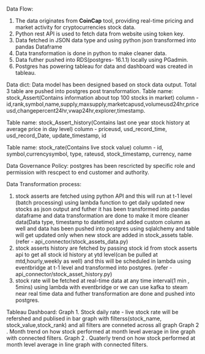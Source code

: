 Data Flow:
1. The data originates from **CoinCap** tool, providing real-time pricing and market activity for cryptocurrencies stock data.
2. Python rest API is used to fetch data from website using token key.
3. Data fetched in JSON data type and using python json transformed into pandas Dataframe
4. Data transformation is done in python to make cleaner data.
5. Data futher pushed into RDS(postgres- 16.1.1) locally using PGadmin.
6. Postgres has powering tableau for data and dashboard was created in tableau.

Data dict:
Data model has been designed based on stock data output.
Total 3 table are pushed into postgres post transformation.
Table name: stock_Assert(Contains information about top 100 stocks in market)
column - id,rank,symbol,name,supply,maxsupply,marketcapusd,volumeusd24hr,priceusd,changepercent24hr,vwap24hr,explorer,timestamp.

Table name: stock_Assert_history(Contains last one year stock history at average price in day level)
column - priceusd, usd_record_time, usd_record_Date, update_timestamp, id 

Table name: stock_rate(Contains live stock value)
column - id, symbol,currencysymbol, type, rateusd, stock_timestamp, currency, name

Data Governance Policy:
postgres has been rescricted by specific role and permission with rescpect to end customer and authority.

Data Transformation process:
1. stock asserts are fetched using python API and this will run at t-1 level (batch processing) using lambda function to get daily updated new stocks as json output and
   futher it has been transformed into pandas dataframe and data transformation are done to make it more cleaner data(Data type, timestamp to datetime) and added custom
   column as well and data has been pushed into postgres using sqlalchemy and table will get updated only when new stock are
   added in stock_assets table.(refer - api_connector/stock_assets_data.py)
2. stock asserts history are fetched by passing stock id from stock asserts api to get all stock id history at ytd level(can be pulled at mtd,hourly,weekly as well) and this
   will be scheduled in lambda using eventbridge at t-1 level and transformed into postgres. (refer - api_connector/stock_asset_history.py)
3. stock rate will be fetched at real-time data at any time interval(1 min , 5mins) using lambda with eventbridge or we can use kafka to steam near real time data and futher
   transformation are done and pushed into postgres.

Tableau Dashboard:
  Graph 1. Stock daily rate - live stock rate will be refershed and publised in bar graph with filterss(stock_name, stock_value,stock_rank) and all filters are conneted
  across all graph
  Graph 2 . Month trend on how stock performed at month level average in line graph with connected filters.
  Graph 2 . Quaterly trend on how stock performed at month level average in line graph with connected filters.
